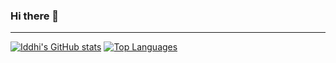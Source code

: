 ### Hi there 👋
***
[![Iddhi's GitHub stats](https://github-readme-stats.vercel.app/api?username=iddhi-sulakshana&show_icons=true&theme=dracula)](https://github.com/anuraghazra/github-readme-stats)
[![Top Languages](https://github-readme-stats.vercel.app/api/top-langs/?username=iddhi-sulakshana&show_icons=true&theme=dracula&layout=compact)](https://github.com/anuraghazra/github-readme-stats)
